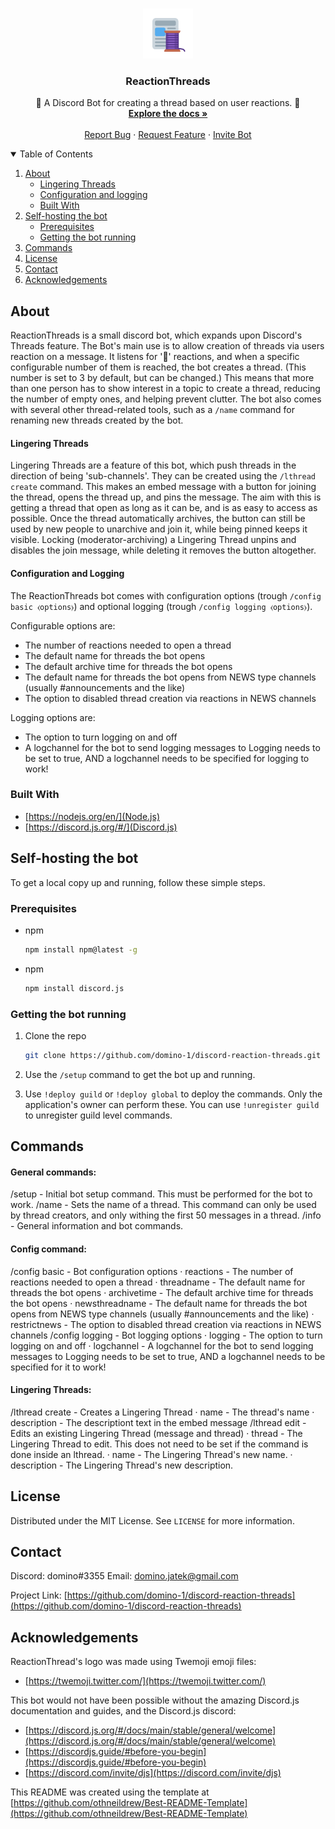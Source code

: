 <br />
<p align="center">
  <a href="https://github.com/domino-1/discord-reaction-threads">
    <img src="logo.png" alt="Logo" width="80" height="80">
  </a>

  <h3 align="center">ReactionThreads</h3>

  <p align="center">
    🧵 A Discord Bot for creating a thread based on user reactions.  🧵
    <br />
    <a href="https://github.com/domino-1/discord-reaction-threads"><strong>Explore the docs »</strong></a>
    <br />
    <br />
    <a href="https://github.com/domino-1/discord-reaction-threads/issues">Report Bug</a>
    ·
    <a href="https://github.com/domino-1/discord-reaction-threads/issues">Request Feature</a>
    ·
    <a href="https://discord.com/oauth2/authorize?client_id=780452775070662686&scope=bot+applications.commands&permissions=122473802816">Invite Bot</a>
  </p>
</p>



<details open="open"><summary>Table of Contents</summary>
  <ol>
    <li>
      <a href="#about">About</a>
      <ul>
        <li><a href="#lingering-threads">Lingering Threads</a></li>
        <li><a href="#configuration-and-logging">Configuration and logging</a></li>
        <li><a href="#built-with">Built With</a></li>
      </ul>
    </li>
    <li>
      <a href="#self-hosting-the-bot">Self-hosting the bot</a>
      <ul>
        <li><a href="#prerequisites">Prerequisites</a></li>
        <li><a href="#getting-the-bot-running">Getting the bot running</a></li>
      </ul>
    </li>
    <li><a href="#commands">Commands</a></li>
    <li><a href="#license">License</a></li>
    <li><a href="#contact">Contact</a></li>
    <li><a href="#acknowledgements">Acknowledgements</a></li>
  </ol>
</details>



## About

ReactionThreads is a small discord bot, which expands upon Discord's Threads feature. The Bot's main use is to allow creation of threads via users reaction on a message. It listens for '🧵' reactions, and when a specific configurable number of them is reached, the bot creates a thread. (This number is set to 3 by default, but can be changed.) This means that more than one person has to show interest in a topic to create a thread, reducing the number of empty ones, and helping prevent clutter. 
The bot also comes with several other thread-related tools, such as a <code>/name</code> command for renaming new threads created by the bot. 

#### Lingering Threads

Lingering Threads are a feature of this bot, which push threads in the direction of being 'sub-channels'. They can be created using the <code>/lthread create</code> command. This makes an embed message with a button for joining the thread, opens the thread up, and pins the message. The aim with this is getting a thread that open as long as it can be, and is as easy to access as possible. Once the thread automatically archives, the button can still be used by new people to unarchive and join it, while being pinned keeps it visible. Locking (moderator-archiving) a Lingering Thread unpins and disables the join message, while deleting it removes the button altogether. 

#### Configuration and Logging

The ReactionThreads bot comes with configuration options (trough <code>/config basic ⧼options⧽</code>) and optional logging (trough <code>/config logging ⧼options⧽</code>). 
  
Configurable options are: 
* The number of reactions needed to open a thread
* The default name for threads the bot opens
* The default archive time for threads the bot opens
* The default name for threads the bot opens from NEWS type channels (usually #announcements and the like)
* The option to disabled thread creation via reactions in NEWS channels
  
Logging options are: 
* The option to turn logging on and off
* A logchannel for the bot to send logging messages to 
  Logging needs to be set to true, AND a logchannel needs to be specified for logging to work!

### Built With

* [https://nodejs.org/en/](Node.js)
* [https://discord.js.org/#/](Discord.js)

<!-- GETTING STARTED -->
## Self-hosting the bot

To get a local copy up and running, follow these simple steps.

### Prerequisites

* npm
  ```sh
  npm install npm@latest -g
  ```
  
* npm
  ```sh
  npm install discord.js
  ```

### Getting the bot running

1. Clone the repo
   ```sh
   git clone https://github.com/domino-1/discord-reaction-threads.git
   ```

2. Use the <code>/setup</code> command to get the bot up and running.

3. Use <code>!deploy guild</code> or <code>!deploy global</code> to deploy the commands. Only the application's owner can perform these. You can use <code>!unregister guild</code> to unregister guild level commands. 


## Commands

#### General commands:
/setup - Initial bot setup command. This must be performed for the bot to work.
/name - Sets the name of a thread. This command can only be used by thread creators, and only withing the first 50 messages in a thread.
/info - General information and bot commands.

#### Config command:
/config basic - Bot configuration options
· reactions - The number of reactions needed to open a thread
· threadname - The default name for threads the bot opens
· archivetime - The default archive time for threads the bot opens
· newsthreadname - The default name for threads the bot opens from NEWS type channels (usually #announcements and the like)
· restrictnews - The option to disabled thread creation via reactions in NEWS channels
/config logging - Bot logging options
· logging - The option to turn logging on and off
· logchannel - A logchannel for the bot to send logging messages to
Logging needs to be set to true, AND a logchannel needs to be specified for it to work!

#### Lingering Threads:
/lthread create - Creates a Lingering Thread
· name - The thread's name
· description - The descriptiont text in the embed message
/lthread edit - Edits an existing Lingering Thread (message and thread)
· thread - The Lingering Thread to edit. This does not need to be set if the command is done inside an lthread.
· name - The Lingering Thread's new name.
· description - The Lingering Thread's new description.


## License

Distributed under the MIT License. See `LICENSE` for more information.


## Contact

Discord: domino#3355
Email: domino.jatek@gmail.com

Project Link: [https://github.com/domino-1/discord-reaction-threads](https://github.com/domino-1/discord-reaction-threads)



<!-- ACKNOWLEDGEMENTS -->
## Acknowledgements

ReactionThread's logo was made using Twemoji emoji files: 
* [https://twemoji.twitter.com/](https://twemoji.twitter.com/)

This bot would not have been possible without the amazing Discord.js documentation and guides, and the Discord.js discord: 
* [https://discord.js.org/#/docs/main/stable/general/welcome](https://discord.js.org/#/docs/main/stable/general/welcome)
* [https://discordjs.guide/#before-you-begin](https://discordjs.guide/#before-you-begin)
* [https://discord.com/invite/djs](https://discord.com/invite/djs)

This README was created using the template at [https://github.com/othneildrew/Best-README-Template](https://github.com/othneildrew/Best-README-Template)

